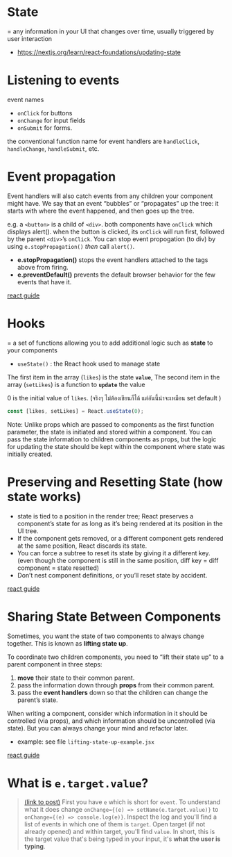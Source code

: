 # State
= any information in your UI that changes over time, usually triggered by user interaction

- https://nextjs.org/learn/react-foundations/updating-state

# Listening to events

event names
- `onClick` for buttons
- `onChange` for input fields
- `onSubmit` for forms.

the conventional function name for event handlers are `handleClick`, `handleChange`, `handleSubmit`, etc.



# Event propagation

Event handlers will also catch events from any children your component might have. We say that an event “bubbles” or “propagates” up the tree: it starts with where the event happened, and then goes up the tree.

e.g. a `<button>` is a child of `<div>`. both components have `onClick` which displays alert(). when the button is clicked, its `onClick` will run first, followed by the parent `<div>`’s `onClick`. You can stop event propogation (to div) by using `e.stopPropagation()` *then* call `alert()`.

- **e.stopPropagation()** stops the event handlers attached to the tags above from firing.
- **e.preventDefault()** prevents the default browser behavior for the few events that have it.

[react guide](https://react.dev/learn/responding-to-events#event-propagation)



# Hooks
= a set of functions allowing you to add additional logic such as **state** to your components

- `useState()` : the React hook used to manage state

The first item in the array (`likes`) is the state **`value`**, The second item in the array (`setLikes`) is a function to **`update`** the value

0 is the initial value of `likes`. (จริงๆ ไม่ต้องเขียนก็ได้ แต่อันนี้น่าจะเหมือน set default
)
```jsx
const [likes, setLikes] = React.useState(0);
```

Note: Unlike props which are passed to components as the first function parameter, the state is initiated and stored within a component. You can pass the state information to children components as props, but the logic for updating the state should be kept within the component where state was initially created.



# Preserving and Resetting State (how state works)

- state is tied to a position in the render tree; React preserves a component’s state for as long as it’s being rendered at its position in the UI tree.
- If the component gets removed, or a different component gets rendered at the same position, React discards its state.
- You can force a subtree to reset its state by giving it a different key. (even though the component is still in the same position, diff key = diff component = state resetted)
- Don’t nest component definitions, or you’ll reset state by accident.

[react guide](https://react.dev/learn/preserving-and-resetting-state)


# Sharing State Between Components

Sometimes, you want the state of two components to always change together. This is known as **lifting state up**.

To coordinate two children components, you need to “lift their state up” to a parent component in three steps:

1. **move** their state to their common parent.
2. pass the information down through **props** from their common parent.
3. pass the **event handlers** down so that the children can change the parent’s state.

When writing a component, consider which information in it should be controlled (via props), and which information should be uncontrolled (via state). But you can always change your mind and refactor later.

- example: see file `lifting-state-up-example.jsx`

[react guide](https://react.dev/learn/sharing-state-between-components)
















# What is `e.target.value`?
> [(link to post)](https://stackoverflow.com/questions/71039088/what-is-onchange-e-setnamee-target-value-in-react-mean) First you have `e` which is short for `event`. To understand what it does change `onChange={(e) => setName(e.target.value)}` to `onChange={(e) => console.log(e)}`. Inspect the log and you'll find a list of events in which one of them is `target`. Open target (if not already opened) and within target, you'll find `value`. In short, this is the target value that's being typed in your input, it's **what the user is typing**.
